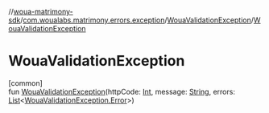 //[woua-matrimony-sdk](../../../index.md)/[com.woualabs.matrimony.errors.exception](../index.md)/[WouaValidationException](index.md)/[WouaValidationException](-woua-validation-exception.md)

# WouaValidationException

[common]\
fun [WouaValidationException](-woua-validation-exception.md)(httpCode: [Int](https://kotlinlang.org/api/latest/jvm/stdlib/kotlin/-int/index.html), message: [String](https://kotlinlang.org/api/latest/jvm/stdlib/kotlin/-string/index.html), errors: [List](https://kotlinlang.org/api/latest/jvm/stdlib/kotlin.collections/-list/index.html)<[WouaValidationException.Error](-error/index.md)>)

